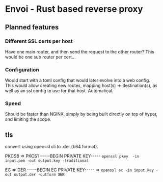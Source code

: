 # Envoi - Rust based reverse proxy

## Planned features

### Different SSL certs per host

Have one main router, and then send the request to the other router? This would be one sub router per cert...

### Configuration

Would start with a toml config that would later evolve into a web config.
This would allow creating new routes, mapping host(s) => destination(s), as well as an ssl config to use for that host.
Automatical.

### Speed

Should be faster than NGINX, simply by being built directly on top of hyper, and limiting the scope.

## tls

convert using openssl cli to .der (b64 format).


PKCS8 => PKCS1 -----BEGIN PRIVATE KEY-----
`openssl pkey  -in input.pem -out output.key -traditional`

EC => DER -----BEGIN EC PRIVATE KEY----- =>
`openssl ec -in input.key -out output.der -outform DER`